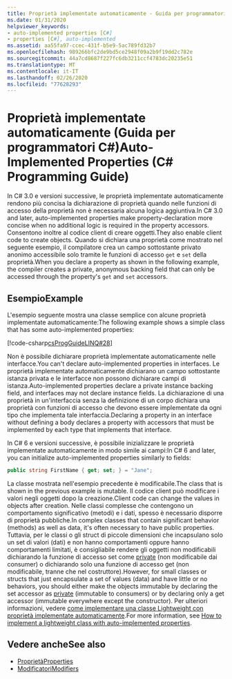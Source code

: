 ```yaml
---
title: Proprietà implementate automaticamente - Guida per programmatori C#
ms.date: 01/31/2020
helpviewer_keywords:
- auto-implemented properties [C#]
- properties [C#], auto-implemented
ms.assetid: aa55fa97-ccec-431f-b5e9-5ac789fd32b7
ms.openlocfilehash: 989266bfc2de9bd5ce2948f09a2b9f19dd2c782e
ms.sourcegitcommit: 44a7cd8687f227fc6db3211ccf4783dc20235e51
ms.translationtype: MT
ms.contentlocale: it-IT
ms.lasthandoff: 02/26/2020
ms.locfileid: "77628293"
---
```

# <a name="auto-implemented-properties-c-programming-guide"></a><span data-ttu-id="9f672-102">Proprietà implementate automaticamente (Guida per programmatori C#)</span><span class="sxs-lookup"><span data-stu-id="9f672-102">Auto-Implemented Properties (C# Programming Guide)</span></span>

<span data-ttu-id="9f672-103">In C# 3.0 e versioni successive, le proprietà implementate automaticamente rendono più concisa la dichiarazione di proprietà quando nelle funzioni di accesso della proprietà non è necessaria alcuna logica aggiuntiva.</span><span class="sxs-lookup"><span data-stu-id="9f672-103">In C# 3.0 and later, auto-implemented properties make property-declaration more concise when no additional logic is required in the property accessors.</span></span> <span data-ttu-id="9f672-104">Consentono inoltre al codice client di creare oggetti.</span><span class="sxs-lookup"><span data-stu-id="9f672-104">They also enable client code to create objects.</span></span> <span data-ttu-id="9f672-105">Quando si dichiara una proprietà come mostrato nel seguente esempio, il compilatore crea un campo sottostante privato anonimo accessibile solo tramite le funzioni di accesso `get` e `set` della proprietà.</span><span class="sxs-lookup"><span data-stu-id="9f672-105">When you declare a property as shown in the following example, the compiler creates a private, anonymous backing field that can only be accessed through the property's `get` and `set` accessors.</span></span>
  
## <a name="example"></a><span data-ttu-id="9f672-106">Esempio</span><span class="sxs-lookup"><span data-stu-id="9f672-106">Example</span></span>

<span data-ttu-id="9f672-107">L'esempio seguente mostra una classe semplice con alcune proprietà implementate automaticamente:</span><span class="sxs-lookup"><span data-stu-id="9f672-107">The following example shows a simple class that has some auto-implemented properties:</span></span>  

[!code-csharp[csProgGuideLINQ#28](~/samples/snippets/csharp/VS_Snippets_VBCSharp/csProgGuideLINQ/CS/csRef30LangFeatures_2.cs#28)]  

<span data-ttu-id="9f672-108">Non è possibile dichiarare proprietà implementate automaticamente nelle interfacce.</span><span class="sxs-lookup"><span data-stu-id="9f672-108">You can't declare auto-implemented properties in interfaces.</span></span> <span data-ttu-id="9f672-109">Le proprietà implementate automaticamente dichiarano un campo sottostante istanza privata e le interfacce non possono dichiarare campi di istanza.</span><span class="sxs-lookup"><span data-stu-id="9f672-109">Auto-implemented properties declare a private instance backing field, and interfaces may not declare instance fields.</span></span> <span data-ttu-id="9f672-110">La dichiarazione di una proprietà in un'interfaccia senza la definizione di un corpo dichiara una proprietà con funzioni di accesso che devono essere implementate da ogni tipo che implementa tale interfaccia.</span><span class="sxs-lookup"><span data-stu-id="9f672-110">Declaring a property in an interface without defining a body declares a property with accessors that must be implemented by each type that implements that interface.</span></span>

<span data-ttu-id="9f672-111">In C# 6 e versioni successive, è possibile inizializzare le proprietà implementate automaticamente in modo simile ai campi:</span><span class="sxs-lookup"><span data-stu-id="9f672-111">In C# 6 and later, you can initialize auto-implemented properties similarly to fields:</span></span>  
 
```csharp  
public string FirstName { get; set; } = "Jane";  
```  
 
<span data-ttu-id="9f672-112">La classe mostrata nell'esempio precedente è modificabile.</span><span class="sxs-lookup"><span data-stu-id="9f672-112">The class that is shown in the previous example is mutable.</span></span> <span data-ttu-id="9f672-113">Il codice client può modificare i valori negli oggetti dopo la creazione.</span><span class="sxs-lookup"><span data-stu-id="9f672-113">Client code can change the values in objects after creation.</span></span> <span data-ttu-id="9f672-114">Nelle classi complesse che contengono un comportamento significativo (metodi) e i dati, spesso è necessario disporre di proprietà pubbliche.</span><span class="sxs-lookup"><span data-stu-id="9f672-114">In complex classes that contain significant behavior (methods) as well as data, it's often necessary to have public properties.</span></span> <span data-ttu-id="9f672-115">Tuttavia, per le classi o gli struct di piccole dimensioni che incapsulano solo un set di valori (dati) e non hanno comportamenti oppure hanno comportamenti limitati, è consigliabile rendere gli oggetti non modificabili dichiarando la funzione di accesso set come [private](../../language-reference/keywords/private.md) (non modificabile dai consumer) o dichiarando solo una funzione di accesso get (non modificabile, tranne che nel costruttore).</span><span class="sxs-lookup"><span data-stu-id="9f672-115">However, for small classes or structs that just encapsulate a set of values (data) and have little or no behaviors, you should either make the objects immutable by declaring the set accessor as [private](../../language-reference/keywords/private.md) (immutable to consumers) or by declaring only a get accessor (immutable everywhere except the constructor).</span></span>  <span data-ttu-id="9f672-116">Per ulteriori informazioni, vedere [come implementare una classe Lightweight con proprietà implementate automaticamente](./how-to-implement-a-lightweight-class-with-auto-implemented-properties.md).</span><span class="sxs-lookup"><span data-stu-id="9f672-116">For more information, see [How to implement a lightweight class with auto-implemented properties](./how-to-implement-a-lightweight-class-with-auto-implemented-properties.md).</span></span>

## <a name="see-also"></a><span data-ttu-id="9f672-117">Vedere anche</span><span class="sxs-lookup"><span data-stu-id="9f672-117">See also</span></span>

- [<span data-ttu-id="9f672-118">Proprietà</span><span class="sxs-lookup"><span data-stu-id="9f672-118">Properties</span></span>](./properties.md)
- [<span data-ttu-id="9f672-119">Modificatori</span><span class="sxs-lookup"><span data-stu-id="9f672-119">Modifiers</span></span>](/dotnet/csharp/language-reference/keywords)
